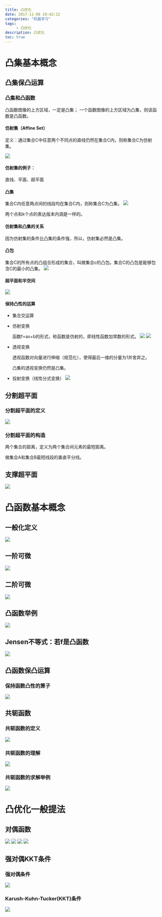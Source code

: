 ```yaml
---
title: 凸优化
date: 2017-11-08 19:42:12 
categories: "机器学习" 
tags: 
     - 凸优化
description: 凸优化
toc: true
---
```

# 凸集基本概念
## 凸集保凸运算
### 凸集和凸函数
凸函数图像的上方区域，一定是凸集；
一个函数图像的上方区域为凸集，则该函数是凸函数。

#### 仿射集（Affine Set）
定义：通过集合C中任意两个不同点的直线仍然在集合C内，则称集合C为仿射集。

![](https://i.imgur.com/Ik2mJaU.png)


#### 仿射集的例子：
直线、平面、超平面

#### 凸集
集合C内任意两点间的线段均在集合C内，则称集合C为凸集。
![](https://i.imgur.com/Q6GhpAw.png)

两个点和k个点的表达版本内涵是一样的。

#### 仿射集和凸集的关系
因为仿射集的条件比凸集的条件强，所以，仿射集必然是凸集。

<!--more-->

#### 凸包
集合C的所有点的凸组合形成的集合，叫做集合c的凸包。集合C的凸包是能够包含C的最小的凸集。
![](https://i.imgur.com/FrQ9fVw.png)

#### 超平面和半空间
![](https://i.imgur.com/zUJzlAY.png)

#### 保持凸性的运算

* 集合交运算

* 仿射变换

	函数f=ax+b的形式，称函数是仿射的，即线性函数加常数的形式。
![](https://i.imgur.com/ZkUDATz.png)
![](https://i.imgur.com/d9TyYk2.png)

* 透视变换

	透视函数对向量进行伸缩（规范化），使得最后一维的分量为1并舍弃之。

	凸集的透视变换仍然是凸集。
* 投射变换（线性分式变换）
	![](https://i.imgur.com/oh5uRW6.png)

## 分割超平面
### 分割超平面的定义
![](https://i.imgur.com/zpVxFfU.png)

### 分割超平面的构造
两个集合的距离，定义为两个集合间元素的最短距离。

做集合A和集合B最短线段的垂直平分线。

## 支撑超平面
![](https://i.imgur.com/pKP4kUZ.png)

# 凸函数基本概念
## 一般化定义
![](https://i.imgur.com/i9Ucga9.png)

## 一阶可微
![](https://i.imgur.com/EpsPV37.png)

## 二阶可微
![](https://i.imgur.com/4lo1pZC.png)

## 凸函数举例
![](https://i.imgur.com/AN9cjbb.png)

## Jensen不等式：若f是凸函数
![](https://i.imgur.com/IUGMIju.png)

## 凸函数保凸运算
### 保持函数凸性的算子
![](https://i.imgur.com/OxKCJFj.png)
## 共轭函数
### 共轭函数的定义
![](https://i.imgur.com/Z6LfBm6.png)

### 共轭函数的理解
![](https://i.imgur.com/MPxhVLT.png)

### 共轭函数的求解举例
![](https://i.imgur.com/QMX1iKQ.png)

# 凸优化一般提法

## 对偶函数
![](https://i.imgur.com/X49Cy61.png)
![](https://i.imgur.com/nWhxmBn.png)
![](https://i.imgur.com/sJvYBms.png)
![](https://i.imgur.com/JA5VpAF.png)

## 强对偶KKT条件
### 强对偶条件
![](https://i.imgur.com/wrHYy6y.png)
### Karush-Kuhn-Tucker(KKT)条件
![](https://i.imgur.com/E4SqeSk.png)
